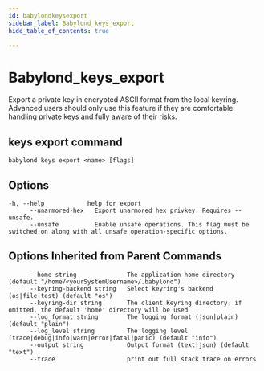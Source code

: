 ```yaml
---
id: babylondkeysexport
sidebar_label: Babylond_keys_export
hide_table_of_contents: true

---
```


# Babylond_keys_export
Export a private key in encrypted ASCII format from the local keyring. Advanced users should only use this feature if they are comfortable handling private keys and fully aware of their risks.
## keys export command
```
babylond keys export <name> [flags]
```
## Options
```
-h, --help            help for export
      --unarmored-hex   Export unarmored hex privkey. Requires --unsafe.
      --unsafe          Enable unsafe operations. This flag must be switched on along with all unsafe operation-specific options.
```
## Options Inherited from Parent Commands
```
      --home string              The application home directory (default "/home/<yourSystemUsername>/.babylond")
      --keyring-backend string   Select keyring's backend (os|file|test) (default "os")
      --keyring-dir string       The client Keyring directory; if omitted, the default 'home' directory will be used
      --log_format string        The logging format (json|plain) (default "plain")
      --log_level string         The logging level (trace|debug|info|warn|error|fatal|panic) (default "info")
      --output string            Output format (text|json) (default "text")
      --trace                    print out full stack trace on errors
```